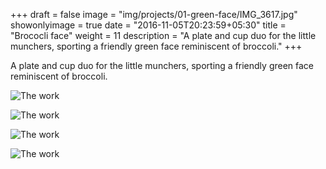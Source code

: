 +++
draft = false
image = "img/projects/01-green-face/IMG_3617.jpg"
showonlyimage = true
date = "2016-11-05T20:23:59+05:30"
title = "Brococli face"
weight = 11
description = "A plate and cup duo for the little munchers, sporting a friendly green face reminiscent of broccoli."
+++

A plate and cup duo for the little munchers, sporting a friendly green face reminiscent of broccoli.

![The work][1]

![The work][2]

![The work][3]

![The work][4]


[1]: /img/projects/01-green-face/IMG_3617.jpg
[2]: /img/projects/01-green-face/IMG_3621.jpg
[3]: /img/projects/01-green-face/IMG_3630.jpg
[4]: /img/projects/01-green-face/IMG_3638.jpg